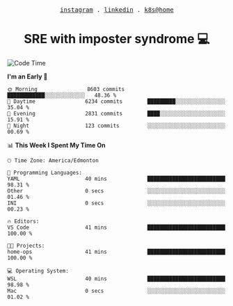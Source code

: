<p align="center">
  <samp>
    <a href="https://www.instagram.com/lildrunkensmurf/">instagram</a> .
    <a href="https://www.linkedin.com/in/joryirving/">linkedin</a> .
    <a href="https://github.com/joryirving/k3s-home-cluster">k8s@home</a>
  </samp>
</p>

<h1 align="center">
  SRE with imposter syndrome 💻
</h1>

<!--START_SECTION:waka-->
![Code Time](http://img.shields.io/badge/Code%20Time-153%20hrs%2052%20mins-blue)

**I'm an Early 🐤** 

```text
🌞 Morning                8603 commits        ████████████░░░░░░░░░░░░░   48.36 % 
🌆 Daytime                6234 commits        █████████░░░░░░░░░░░░░░░░   35.04 % 
🌃 Evening                2831 commits        ████░░░░░░░░░░░░░░░░░░░░░   15.91 % 
🌙 Night                  123 commits         ░░░░░░░░░░░░░░░░░░░░░░░░░   00.69 % 
```


📊 **This Week I Spent My Time On** 

```text
🕑︎ Time Zone: America/Edmonton

💬 Programming Languages: 
YAML                     40 mins             █████████████████████████   98.31 % 
Other                    0 secs              ░░░░░░░░░░░░░░░░░░░░░░░░░   01.46 % 
INI                      0 secs              ░░░░░░░░░░░░░░░░░░░░░░░░░   00.23 % 

🔥 Editors: 
VS Code                  41 mins             █████████████████████████   100.00 % 

🐱‍💻 Projects: 
home-ops                 41 mins             █████████████████████████   100.00 % 

💻 Operating System: 
WSL                      40 mins             █████████████████████████   98.98 % 
Mac                      0 secs              ░░░░░░░░░░░░░░░░░░░░░░░░░   01.02 % 
```


<!--END_SECTION:waka-->